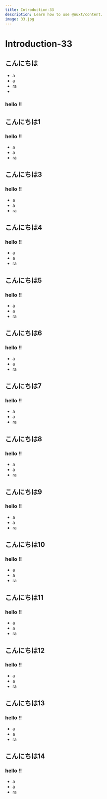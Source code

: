 ```yaml
---
title: Introduction-33
description: Learn how to use @nuxt/content.
image: 33.jpg
---
```


# Introduction-33

<article-image name="33.jpg" alt="サンプル画像"></article-image>

## こんにちは
- a
- a
- ra
-
### hello !!
## こんにちは1
### hello !!
- a
- a
- ra
## こんにちは3
### hello !!
- a
- a
- ra
## こんにちは4
### hello !!
- a
- a
- ra
## こんにちは5
### hello !!
- a
- a
- ra
## こんにちは6
### hello !!
- a
- a
- ra
## こんにちは7
### hello !!
- a
- a
- ra
## こんにちは8
### hello !!
- a
- a
- ra
## こんにちは9
### hello !!
- a
- a
- ra
## こんにちは10
### hello !!
- a
- a
- ra
## こんにちは11
### hello !!
- a
- a
- ra
## こんにちは12
### hello !!
- a
- a
- ra
## こんにちは13
### hello !!
- a
- a
- ra
## こんにちは14
### hello !!
- a
- a
- ra
